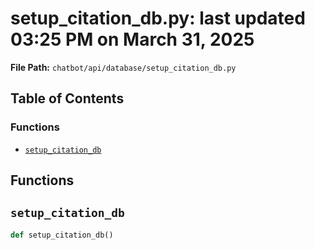 # setup_citation_db.py: last updated 03:25 PM on March 31, 2025

**File Path:** `chatbot/api/database/setup_citation_db.py`

## Table of Contents

### Functions

- [`setup_citation_db`](#setup_citation_db)

## Functions

## `setup_citation_db`

```python
def setup_citation_db()
```
